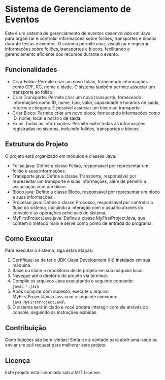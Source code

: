 # Sistema de Gerenciamento de Eventos
Este é um sistema de gerenciamento de eventos desenvolvido em Java para organizar e controlar informações sobre foliões, transportes e blocos durante festas e eventos. O sistema permite criar, visualizar e registrar informações sobre foliões, transportes e blocos, facilitando o gerenciamento eficiente dos recursos durante o evento.

## Funcionalidades
- Criar Folião: Permite criar um novo folião, fornecendo informações como CPF, RG, nome e idade. O sistema também permite associar um transporte ao folião.
- Criar Transporte: Permite criar um novo transporte, fornecendo informações como ID, nome, tipo, valor, capacidade e horários de saída, retorno e chegada. É possível associar um bloco ao transporte.
- Criar Bloco: Permite criar um novo bloco, fornecendo informações como ID, nome, local e horário de saída.
- Exibir Todas as Informações: Permite exibir todas as informações registradas no sistema, incluindo foliões, transportes e blocos.

## Estrutura do Projeto
O projeto está organizado em módulos e classes Java:

- Foliao.java: Define a classe Foliao, responsável por representar um folião e suas informações.
- Transporte.java: Define a classe Transporte, responsável por representar um transporte e suas informações, além de permitir a associação com um bloco.
- Bloco.java: Define a classe Bloco, responsável por representar um bloco e suas informações.
- Processo.java: Define a classe Processo, responsável por controlar o fluxo do sistema, incluindo a interação com o usuário através do console e as operações principais do sistema.
- MyFirstProjectJava.java: Define a classe MyFirstProjectJava, que contém o método main e serve como ponto de entrada do programa.

## Como Executar
Para executar o sistema, siga estas etapas:

1. Certifique-se de ter o JDK (Java Development Kit) instalado em sua máquina.
2. Baixe ou clone o repositório deste projeto em sua máquina local.
3. Navegue até o diretório do projeto via terminal.
4. Compile os arquivos Java executando o seguinte comando: \
`javac *.java`
5. Após compilar com sucesso, execute o arquivo MyFirstProjectJava.class com o seguinte comando:\
`java MyFirstProjectJava`\
6. O sistema será iniciado e você poderá interagir com ele através do console, seguindo as instruções exibidas.

## Contribuição
Contribuições são bem-vindas! Sinta-se à vontade para abrir uma issue ou enviar um pull request para melhorar este projeto.

## Licença
Este projeto está licenciado sob a MIT License.
